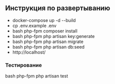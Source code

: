 ## Инструкция по развертыванию

- docker-compose up -d --build
- cp .env.example .env
- bash php-fpm composer install
- bash php-fpm php artisan key:generate
- bash php-fpm php artisan migrate
- bash php-fpm php artisan db:seed
- http://localhost/

### Тестирование
bash php-fpm php artisan test
